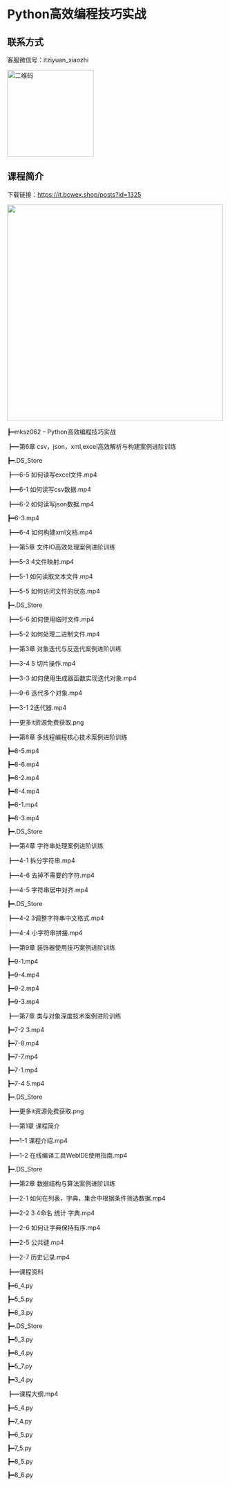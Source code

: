 # Python高效编程技巧实战

## 联系方式

客服微信号：itziyuan_xiaozhi

<img src="https://ziyuanyun.oss-cn-guangzhou.aliyuncs.com/common/20240614073449/666b82192834a.jpg" width="200" height="200" alt="二维码">

## 课程简介

下载链接：https://it.bcwex.shop/posts?id=1325

<img src="https://ziyuanyun.oss-cn-guangzhou.aliyuncs.com/yun/20240515153704/66446620a24a3.jpg" width="500" alt="">

  ┣━mksz062 &#8211; Python高效编程技巧实战

 ┣━第6章 csv，json，xml,excel高效解析与构建案例进阶训练

 ┣━.DS_Store

 ┣━6-5 如何读写excel文件.mp4

 ┣━6-1 如何读写csv数据.mp4

 ┣━6-2 如何读写json数据.mp4

 ┣━6-3.mp4

 ┣━6-4 如何构建xml文档.mp4

 ┣━第5章 文件IO高效处理案例进阶训练

 ┣━5-3 4文件映射.mp4

 ┣━5-1 如何读取文本文件.mp4

 ┣━5-5 如何访问文件的状态.mp4

 ┣━.DS_Store

 ┣━5-6 如何使用临时文件.mp4

 ┣━5-2 如何处理二进制文件.mp4

 ┣━第3章 对象迭代与反迭代案例进阶训练

 ┣━3-4 5 切片操作.mp4

 ┣━3-3 如何使用生成器函数实现迭代对象.mp4

 ┣━9-6 迭代多个对象.mp4

 ┣━3-1 2迭代器.mp4

 ┣━更多it资源免费获取.png

 ┣━第8章 多线程编程核心技术案例进阶训练

 ┣━8-5.mp4

 ┣━8-6.mp4

 ┣━8-2.mp4

 ┣━8-4.mp4

 ┣━8-1.mp4

 ┣━8-3.mp4

 ┣━.DS_Store

 ┣━第4章 字符串处理案例进阶训练

 ┣━4-1 拆分字符串.mp4

 ┣━4-6 去掉不需要的字符.mp4

 ┣━4-5 字符串居中对齐.mp4

 ┣━.DS_Store

 ┣━4-2 3调整字符串中文格式.mp4

 ┣━4-4 小字符串拼接.mp4

 ┣━第9章 装饰器使用技巧案例进阶训练

 ┣━9-1.mp4

 ┣━9-4.mp4

 ┣━9-2.mp4

 ┣━9-3.mp4

 ┣━第7章 类与对象深度技术案例进阶训练

 ┣━7-2 3.mp4

 ┣━7-8.mp4

 ┣━7-7.mp4

 ┣━7-1.mp4

 ┣━7-4 5.mp4

 ┣━.DS_Store

 ┣━更多it资源免费获取.png

 ┣━第1章 课程简介

 ┣━1-1 课程介绍.mp4

 ┣━1-2 在线编译工具WebIDE使用指南.mp4

 ┣━.DS_Store

 ┣━第2章 数据结构与算法案例进阶训练

 ┣━2-1 如何在列表，字典，集合中根据条件筛选数据.mp4

 ┣━2-2 3 4命名 统计 字典.mp4

 ┣━2-6 如何让字典保持有序.mp4

 ┣━2-5 公共键.mp4

 ┣━2-7 历史记录.mp4

 ┣━课程资料

 ┣━6_4.py

 ┣━5_5.py

 ┣━8_3.py

 ┣━.DS_Store

 ┣━5_3.py

 ┣━8_4.py

 ┣━5_7.py

 ┣━3_4.py

 ┣━课程大纲.mp4

 ┣━5_4.py

 ┣━7_4.py

 ┣━6_5.py

 ┣━7_5.py

 ┣━8_5.py

 ┣━8_6.py

  